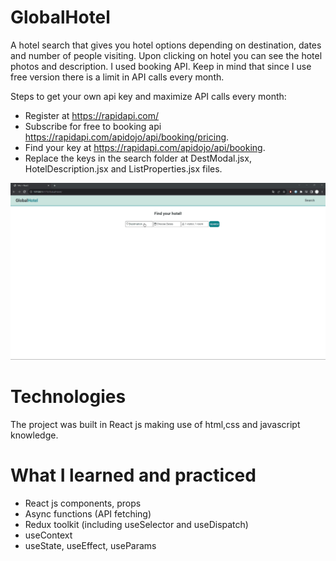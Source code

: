 # GlobalHotel
A hotel search that gives you hotel options depending on destination, dates and number of people visiting. Upon clicking on hotel you can see the hotel photos and description. I used booking API. Keep in mind  that since I use free version there is a limit in API calls every month. 

Steps to get your own api key and maximize API calls every month:
- Register at https://rapidapi.com/
- Subscribe for free to booking api https://rapidapi.com/apidojo/api/booking/pricing.
- Find your key at https://rapidapi.com/apidojo/api/booking.
- Replace the keys in the search folder at DestModal.jsx, HotelDescription.jsx and ListProperties.jsx files.

![Alt Text](GlobalHotel.gif)

# Technologies

The project was built in React js making use of html,css and javascript knowledge.

# What I learned and practiced 
- React js components, props
- Async functions (API fetching)
- Redux toolkit (including useSelector and useDispatch)
- useContext
- useState, useEffect, useParams



